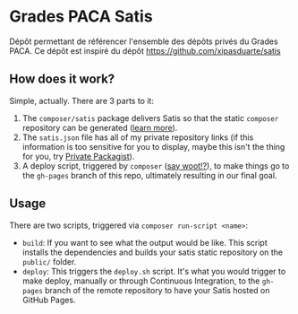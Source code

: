 Grades PACA Satis
=================

Dépôt permettant de référencer l'ensemble des dépôts privés du Grades PACA.
Ce dépôt est inspiré du dépôt https://github.com/xipasduarte/satis

How does it work?
-----------------

Simple, actually. There are 3 parts to it:

1. The `composer/satis` package delivers Satis so that the static `composer` repository can be generated ([learn more][1]).
2. The `satis.json` file has all of my private repository links (if this information is too sensitive for you to display, maybe this isn't the thing for you, try [Private Packagist][2]).
3. A deploy script, triggered by `composer` ([say woot!?][3]), to make things go to the `gh-pages` branch of this repo, ultimately resulting in our final goal.

[1]: https://getcomposer.org/doc/articles/handling-private-packages-with-satis.md#satis
[2]: https://packagist.com/
[3]: https://getcomposer.org/doc/articles/scripts.md#scripts
[4]: https://blog.github.com/2018-05-01-github-pages-custom-domains-https/

Usage
-----

There are two scripts, triggered via `composer run-script <name>`:

- `build`: If you want to see what the output would be like. This script installs the dependencies and builds your satis static repository on the `public/` folder.
- `deploy`: This triggers the `deploy.sh` script. It's what you would trigger to make deploy, manually or through Continuous Integration, to the `gh-pages` branch of the remote repository to have your Satis hosted on GitHub Pages.
